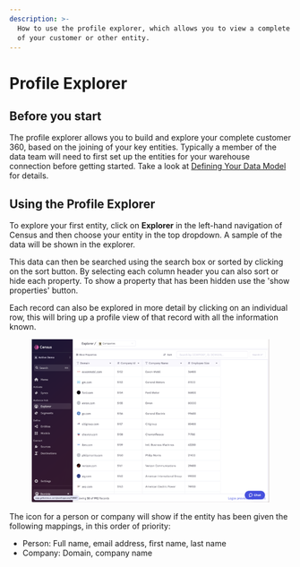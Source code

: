 ```yaml
---
description: >-
  How to use the profile explorer, which allows you to view a complete 360 view
  of your customer or other entity.
---
```


# Profile Explorer

## Before you start

The profile explorer allows you to build and explore your complete customer 360, based on the joining of your key entities.  Typically a member of the data team will need to first set up the entities for your warehouse connection before getting started. Take a look at [Defining Your Data Model](data-preparation-1.md) for details.

## Using the Profile Explorer

To explore your first entity, click on **Explorer** in the left-hand navigation of Census and then choose your entity in the top dropdown.  A sample of the data will be shown in the explorer.&#x20;

This data can then be searched using the search box or sorted by clicking on the sort button.  By selecting each column header you can also sort or hide each property.  To show a property that has been hidden use the 'show properties' button.&#x20;

Each record can also be explored in more detail by clicking on an individual row,  this will bring up a profile view of that record with all the information known.&#x20;

<figure><img src="../.gitbook/assets/image (8) (1).png" alt=""><figcaption></figcaption></figure>

The icon for a person or company will show if the entity has been given the following mappings, in this order of priority:

* Person: Full name, email address, first name, last name
* Company: Domain, company name
